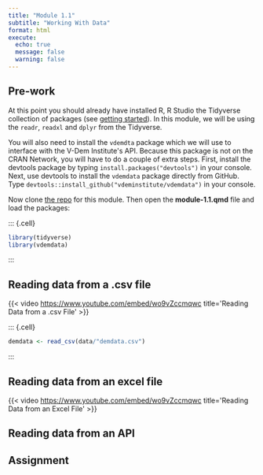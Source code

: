 ```yaml
---
title: "Module 1.1"
subtitle: "Working With Data"
format: html
execute: 
  echo: true
  message: false
  warning: false
---
```



## Pre-work

At this point you should already have installed R, R Studio the Tidyverse collection of packages (see [getting started](/modules/getting-started.html)). In this module, we will be using the `readr`, `readxl` and `dplyr` from the Tidyverse.

You will also need to install the `vdemdta` package which we will use to interface with the V-Dem Institute's API. Because this package is not on the CRAN Network, you will have to do a couple of extra steps. First, install the devtools package by typing `install.packages("devtools")` in your console. Next, use devtools to install the `vdemdata` package directly from GitHub. Type `devtools::install_github("vdeminstitute/vdemdata")` in your console. 

Now clone [the repo]() for this module. Then open the **module-1.1.qmd** file and load the packages: 


::: {.cell}

```{.r .cell-code}
library(tidyverse)
library(vdemdata)
```
:::


## Reading data from a .csv file


{{< video https://www.youtube.com/embed/wo9vZccmqwc title='Reading Data from a .csv File' >}}


::: {.cell}

```{.r .cell-code}
demdata <- read_csv(data/"demdata.csv")
```
:::


## Reading data from an excel file


{{< video https://www.youtube.com/embed/wo9vZccmqwc title='Reading Data from an Excel File' >}}




## Reading data from an API



## Assignment 
